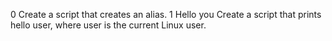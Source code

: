 0 <o>
Create a script that creates an alias.
1 Hello you
Create a script that prints hello user, where user is the current Linux user.
